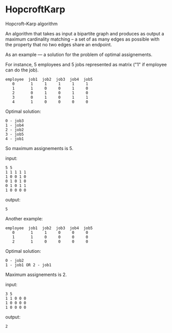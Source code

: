 # HopcroftKarp

Hopcroft–Karp algorithm

An algorithm that takes as input a bipartite graph and produces as output a maximum cardinality matching – a set of as many edges as possible with the property that no two edges share an endpoint.


As an example — a solution for the problem of optimal assignements.

For instance, 5 employees and 5 jobs represented as matrix ("1" if employee can do the job).

```
employee  job1  job2  job3  job4  job5
   0       1     1     1     1     1
   1       1     0     0     1     0
   2       0     1     0     1     0
   3       0     1     0     1     1
   4       1     0     0     0     0
```

Optimal solution:

```
0 - job3
1 - job4
2 - job2
3 - job5
4 - job1
```

So maximum assignements is 5.

input:
```
5 5
1 1 1 1 1
1 0 0 1 0
0 1 0 1 0
0 1 0 1 1
1 0 0 0 0
```

output:
```
5
```


Another example:

```
employee  job1  job2  job3  job4  job5
   0       1     1     0     0     0
   1       1     0     0     0     0
   2       1     0     0     0     0
```

Optimal solution:

```
0 - job2
1 - job1 OR 2 - job1
```

Maximum assignements is 2.

input:
```
3 5
1 1 0 0 0
1 0 0 0 0
1 0 0 0 0
```

output:
```
2
```
